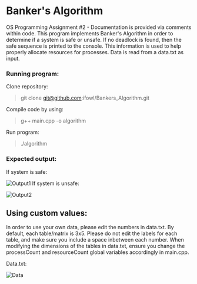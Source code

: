 # Banker's Algorithm
OS Programming Assignment #2 - Documentation is provided via comments within code. 
This program implements Banker's Algorithm in order to determine if a system is safe or unsafe. If no deadlock is found, then the safe sequence is printed to the console. This information is used to help properly allocate resources for processes. Data is read from a data.txt as input.

### Running program:
Clone repository:
> git clone git@github.com:ifowl/Bankers_Algorithm.git

Compile code by using:
> g++ main.cpp -o algorithm

Run program:
> ./algorithm

### Expected output:
If system is safe:

![Output1](https://i.imgur.com/4oIFsqj.png)
If system is unsafe:

![Output2](https://i.imgur.com/QmceLbz.png)

## Using custom values:
In order to use your own data, please edit the numbers in data.txt. By default, each table/matrix is 3x5. Please do not edit the labels for each table, and make sure you include a space inbetween each number. When modifying the dimensions of the tables in data.txt, ensure you change the processCount and resourceCount global variables accordingly in main.cpp.

Data.txt:

![Data](https://i.imgur.com/PFzKIXE.png)
